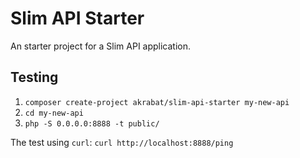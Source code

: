# Slim API Starter

An starter project for a Slim API application.


## Testing

1. `composer create-project akrabat/slim-api-starter my-new-api`
2. `cd my-new-api`
3. `php -S 0.0.0.0:8888 -t public/`

The test using `curl`: `curl http://localhost:8888/ping`
